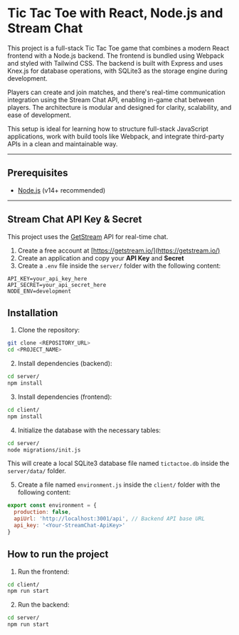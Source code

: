 # Tic Tac Toe with React, Node.js and Stream Chat

This project is a full-stack Tic Tac Toe game that combines a modern React frontend with a Node.js backend. The frontend is bundled using Webpack and styled with Tailwind CSS. The backend is built with Express and uses Knex.js for database operations, with SQLite3 as the storage engine during development.

Players can create and join matches, and there's real-time communication integration using the Stream Chat API, enabling in-game chat between players. The architecture is modular and designed for clarity, scalability, and ease of development.

This setup is ideal for learning how to structure full-stack JavaScript applications, work with build tools like Webpack, and integrate third-party APIs in a clean and maintainable way.


---

## Prerequisites

- [Node.js](https://nodejs.org/en) (v14+ recommended)

---

## Stream Chat API Key & Secret

This project uses the [GetStream](https://getstream.io/) API for real-time chat.

1. Create a free account at [https://getstream.io/](https://getstream.io/)
2. Create an application and copy your **API Key** and **Secret**
3. Create a `.env` file inside the `server/` folder with the following content:

```env
API_KEY=your_api_key_here
API_SECRET=your_api_secret_here
NODE_ENV=development
```

## Installation

1. Clone the repository:
```bash
git clone <REPOSITORY_URL>
cd <PROJECT_NAME>
```

2. Install dependencies (backend):
```bash
cd server/
npm install
```

3. Install dependencies (frontend):
```bash
cd client/
npm install
```

4. Initialize the database with the necessary tables:
```bash
cd server/
node migrations/init.js
```
This will create a local SQLite3 database file named `tictactoe.db` inside the `server/data/` folder.

5. Create a file named `environment.js` inside the `client/` folder with the following content:
```javascript
export const environment = {
  production: false,
  apiUrl: 'http://localhost:3001/api', // Backend API base URL
  api_key: '<Your-StreamChat-ApiKey>'
}
```

## How to run the project

1. Run the frontend:
```bash
cd client/
npm run start
```

2. Run the backend:
```bash
cd server/
npm run start
```